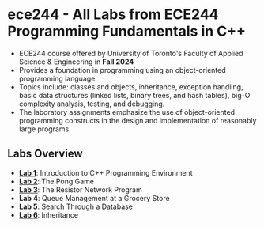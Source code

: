 # ece244 - All Labs from ECE244 Programming Fundamentals in C++
 - ECE244 course offered by University of Toronto's Faculty of Applied Science &amp; Engineering in **Fall 2024**
 - Provides a foundation in programming using an object-oriented programming language.
 - Topics include: classes and objects, inheritance, exception handling, basic data structures (linked lists, binary trees, and hash tables), big-O complexity analysis, testing, and debugging.
 - The laboratory assignments emphasize the use of object-oriented programming constructs in the design and implementation of reasonably large programs.

## Labs Overview
- **[Lab 1](https://github.com/kylie-ng/ece244/tree/main/lab1)**: Introduction to C++ Programming Environment
- **[Lab 2](https://github.com/kylie-ng/ece244/tree/main/lab2)**: The Pong Game
- **[Lab 3](https://github.com/kylie-ng/ece244/tree/main/lab3)**: The Resistor Network Program
- **Lab 4**: Queue Management at a Grocery Store
- **[Lab 5](https://github.com/kylie-ng/ece244/tree/main/lab5)**: Search Through a Database
- **[Lab 6](https://github.com/kylie-ng/ece244/tree/main/lab6)**: Inheritance
